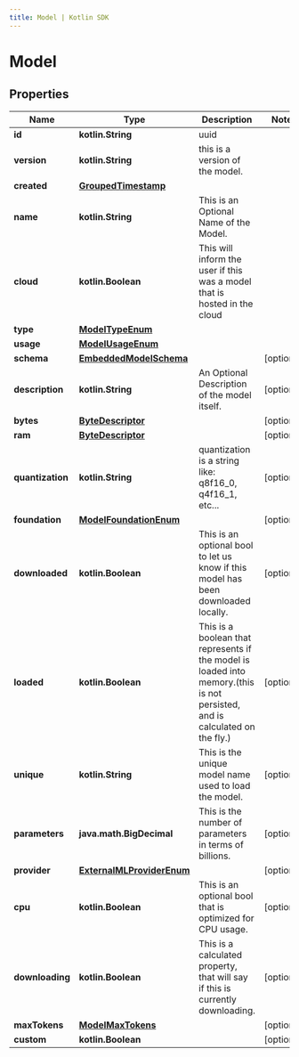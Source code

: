 ```yaml
---
title: Model | Kotlin SDK
---
```



# Model

## Properties
Name | Type | Description | Notes
------------ | ------------- | ------------- | -------------
**id** | **kotlin.String** | uuid  | 
**version** | **kotlin.String** | this is a version of the model. | 
**created** | [**GroupedTimestamp**](GroupedTimestamp) |  | 
**name** | **kotlin.String** | This is an Optional Name of the Model. | 
**cloud** | **kotlin.Boolean** | This will inform the user if this was a model that is hosted in the cloud | 
**type** | [**ModelTypeEnum**](ModelTypeEnum) |  | 
**usage** | [**ModelUsageEnum**](ModelUsageEnum) |  | 
**schema** | [**EmbeddedModelSchema**](EmbeddedModelSchema) |  |  [optional]
**description** | **kotlin.String** | An Optional Description of the model itself. |  [optional]
**bytes** | [**ByteDescriptor**](ByteDescriptor) |  |  [optional]
**ram** | [**ByteDescriptor**](ByteDescriptor) |  |  [optional]
**quantization** | **kotlin.String** | quantization is a string like: q8f16_0,  q4f16_1, etc... |  [optional]
**foundation** | [**ModelFoundationEnum**](ModelFoundationEnum) |  |  [optional]
**downloaded** | **kotlin.Boolean** | This is an optional bool to let us know if this model has been downloaded locally. |  [optional]
**loaded** | **kotlin.Boolean** | This is a boolean that represents if the model is loaded into memory.(this is not persisted, and is calculated on the fly.) |  [optional]
**unique** | **kotlin.String** | This is the unique model name used to load the model. |  [optional]
**parameters** | **java.math.BigDecimal** | This is the number of parameters in terms of billions. |  [optional]
**provider** | [**ExternalMLProviderEnum**](ExternalMLProviderEnum) |  |  [optional]
**cpu** | **kotlin.Boolean** | This is an optional bool that is optimized for CPU usage. |  [optional]
**downloading** | **kotlin.Boolean** | This is a calculated property, that will say if this is currently downloading. |  [optional]
**maxTokens** | [**ModelMaxTokens**](ModelMaxTokens) |  |  [optional]
**custom** | **kotlin.Boolean** |  |  [optional]



